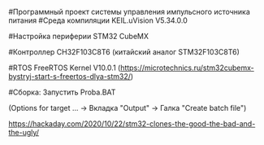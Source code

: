 #Программный проект системы управления импульсного источника питания
#Среда компиляции 
KEIL.uVision V5.34.0.0

#Настройка периферии
STM32 CubeMX

#Контроллер
CH32F103C8T6 (китайский аналог STM32F103C8T6)

#RTOS
FreeRTOS Kernel V10.0.1 (https://microtechnics.ru/stm32cubemx-bystryj-start-s-freertos-dlya-stm32/)

#Сборка: 
Запустить Proba.BAT
 
(Options for target ... -> Вкладка "Output" -> Галка "Create batch file")

https://hackaday.com/2020/10/22/stm32-clones-the-good-the-bad-and-the-ugly/